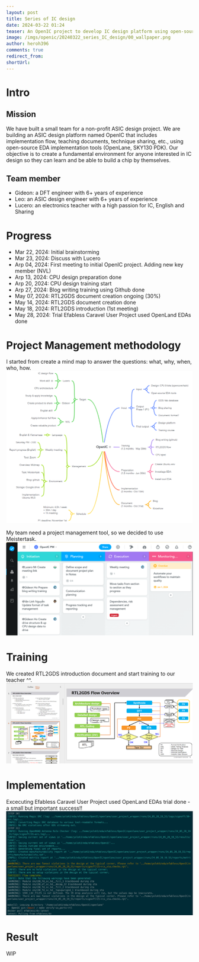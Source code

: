 ```yaml
---
layout: post
title: Series of IC design
date: 2024-03-22 01:24
teaser: An OpenIC project to develop IC design platform using open-source EDA tools
image: /imgs/openic/20240322_series_IC_design/00_wallpaper.png
author: heroh396
comments: true
redirect_from:
shortUrl:
---
```


# Intro

## Mission
We have built a small team for a non-profit ASIC design project.
We are building an ASIC design platform named OpenIC that includes implementation flow, teaching documents, technique sharing, etc., using open-source EDA implementation tools (OpenLane, SKY130 PDK).
Our objective is to create a fundamental environment for anyone interested in IC design so they can learn and be able to build a chip by themselves.
## Team member
+ Gideon: a DFT engineer with 6+ years of experience
+ Leo: an ASIC design engineer with 6+ years of experience
+ Lucero: an electronics teacher with a high passion for IC, English and Sharing

# Progress
+ Mar 22, 2024: Initial brainstorming
+ Mar 23, 2024: Discuss with Lucero
+ Arp 04, 2024: First meeting to initial OpenIC project. Adding new key member (NVL)
+ Arp 13, 2024: CPU design preparation done
+ Arp 20, 2024: CPU design training start
+ Arp 27, 2024: Blog writing training using Github done
+ May 07, 2024: RTL2GDS document creation ongoing (30%)
+ May 14, 2024: RTL2GDS document creation done
+ May 18, 2024: RTL2GDS introduction (1st meeting)
+ May 28, 2024: Trial Efabless Caravel User Project used OpenLand EDAs done


# Project Management methodology
I started from create a mind map to answer the questions: what, why, when, who, how.
![openic mindmap](/imgs/openic/20240322_series_IC_design/openic_mindmap.png)

My team need a project management tool, so we decided to use Meistertask.
![openic task](/imgs/openic/20240322_series_IC_design/openic_task_manage.png)


# Training
We created RTL2GDS introduction document and start training to our teacher ^^.
![openic rtl2gds intro](/imgs/openic/20240322_series_IC_design/RTL2GDS_intro_overview.png)

# Implementation

Excecuting Efabless Caravel User Project used OpenLand EDAs trial done - a small but important success!!
![openic trial](/imgs/openic/20240322_series_IC_design/efabless_trial_result.png)

# Result

WIP
